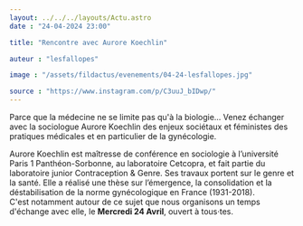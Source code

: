 ```yaml
---
layout: ../../../layouts/Actu.astro
date : "24-04-2024 23:00"

title: "Rencontre avec Aurore Koechlin"

auteur : "lesfallopes"

image : "/assets/fildactus/evenements/04-24-lesfallopes.jpg"

source : "https://www.instagram.com/p/C3uuJ_bIDwp/"
---
```


Parce que la médecine ne se limite pas qu'à la biologie... Venez échanger avec la sociologue Aurore Koechlin des enjeux sociétaux et féministes des pratiques médicales et en particulier de la gynécologie.

Aurore Koechlin est maîtresse de conférence en sociologie à l’université Paris 1 Panthéon-Sorbonne, au laboratoire Cetcopra, et fait partie du laboratoire junior Contraception & Genre. Ses travaux portent sur le genre et la santé. Elle a réalisé une thèse sur l’émergence, la consolidation et la déstabilisation de la norme gynécologique en France (1931-2018).  
C'est notamment autour de ce sujet que nous organisons un temps d'échange avec elle, le __Mercredi 24 Avril__, ouvert à tous·tes.